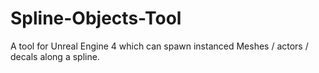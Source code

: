 # Spline-Objects-Tool
 A tool for Unreal Engine 4 which can spawn instanced Meshes / actors / decals along a spline.
